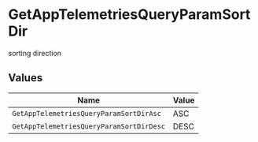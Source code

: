 # GetAppTelemetriesQueryParamSortDir

sorting direction


## Values

| Name                                     | Value                                    |
| ---------------------------------------- | ---------------------------------------- |
| `GetAppTelemetriesQueryParamSortDirAsc`  | ASC                                      |
| `GetAppTelemetriesQueryParamSortDirDesc` | DESC                                     |